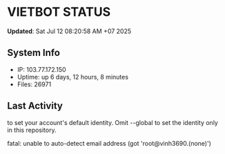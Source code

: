 # VIETBOT STATUS
**Updated**: Sat Jul 12 08:20:58 AM +07 2025

## System Info
- IP: 103.77.172.150
- Uptime: up 6 days, 12 hours, 8 minutes
- Files: 26971

## Last Activity

to set your account's default identity.
Omit --global to set the identity only in this repository.

fatal: unable to auto-detect email address (got 'root@vinh3690.(none)')
